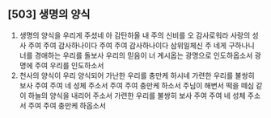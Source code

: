 ## [503] 생명의 양식

1) 생명의 양식을 우리게 주셨네 아 감탄하올 내 주의 신비를 오 감사로워라 사랑의 성사 주여 주여 감사하나이다 주여 주여 감사하나이다 
   삼위일체신 주 네게 구하나니 너를 경애하는 우리를 돌보사 우리의 믿음이 너 계시옵는 광명으로 인도하옵소서 광명에 주여 우리를 인도하소서
2) 천사의 양식이 우리 양식되어 가난한 우리를 충만케 하시네 가련한 우리를 불쌍히 보사 주여 주여 네 성체 주소서 주여 주여 충만케 하소서 
   주님이 해변서 떡을 떼심 같이 하늘의 양식을 내리어 주소서 가련한 우리를 불쌍히 보사 주여 주여 네 성체 주소서 주여 주여 충만케 하옵소서
